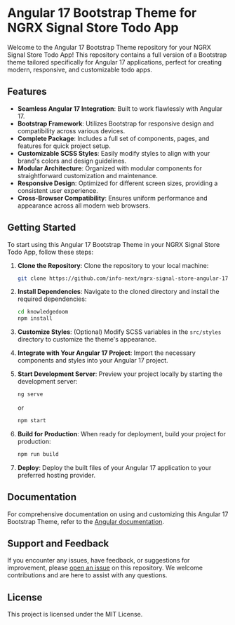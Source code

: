 # Angular 17 Bootstrap Theme for NGRX Signal Store Todo App

Welcome to the Angular 17 Bootstrap Theme repository for your NGRX Signal Store Todo App! This repository contains a full version of a Bootstrap theme tailored specifically for Angular 17 applications, perfect for creating modern, responsive, and customizable todo apps.

## Features

- **Seamless Angular 17 Integration**: Built to work flawlessly with Angular 17.
- **Bootstrap Framework**: Utilizes Bootstrap for responsive design and compatibility across various devices.
- **Complete Package**: Includes a full set of components, pages, and features for quick project setup.
- **Customizable SCSS Styles**: Easily modify styles to align with your brand's colors and design guidelines.
- **Modular Architecture**: Organized with modular components for straightforward customization and maintenance.
- **Responsive Design**: Optimized for different screen sizes, providing a consistent user experience.
- **Cross-Browser Compatibility**: Ensures uniform performance and appearance across all modern web browsers.

## Getting Started

To start using this Angular 17 Bootstrap Theme in your NGRX Signal Store Todo App, follow these steps:

1. **Clone the Repository**: Clone the repository to your local machine:

    ```bash
    git clone https://github.com/info-next/ngrx-signal-store-angular-17-todo.git
    ```

2. **Install Dependencies**: Navigate to the cloned directory and install the required dependencies:

    ```bash
    cd knowledgedoom
    npm install
    ```

3. **Customize Styles**: (Optional) Modify SCSS variables in the `src/styles` directory to customize the theme's appearance.

4. **Integrate with Your Angular 17 Project**: Import the necessary components and styles into your Angular 17 project.

5. **Start Development Server**: Preview your project locally by starting the development server:

    ```bash
    ng serve
    ```
    or
    
    ```bash
    npm start
    ```

6. **Build for Production**: When ready for deployment, build your project for production:

    ```bash
    npm run build
    ```

7. **Deploy**: Deploy the built files of your Angular 17 application to your preferred hosting provider.

## Documentation

For comprehensive documentation on using and customizing this Angular 17 Bootstrap Theme, refer to the [Angular documentation](https://angular.io/).

## Support and Feedback

If you encounter any issues, have feedback, or suggestions for improvement, please [open an issue](https://github.com/info-next/ngrx-signal-store-angular-17-todo.git) on this repository. We welcome contributions and are here to assist with any questions.

## License

This project is licensed under the MIT License.
